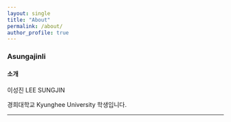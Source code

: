 ```yaml
---
layout: single
title: "About"
permalink: /about/
author_profile: true
---
```


### Asungajinli
#### 소개
이성진 LEE SUNGJIN<br>

경희대학교 Kyunghee University
학생입니다.

---